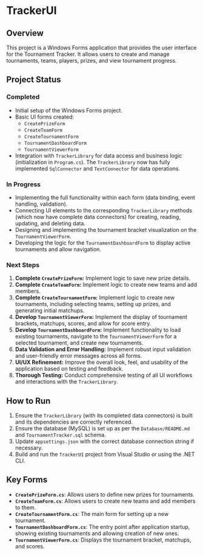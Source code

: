 # TrackerUI

## Overview

This project is a Windows Forms application that provides the user interface for the Tournament Tracker. It allows users to create and manage tournaments, teams, players, prizes, and view tournament progress.

## Project Status

### Completed

*   Initial setup of the Windows Forms project.
*   Basic UI forms created:
    *   `CreatePrizeForm`
    *   `CreateTeamForm`
    *   `CreateTournamentForm`
    *   `TournamentDashboardForm`
    *   `TournamentViewerForm`
*   Integration with `TrackerLibrary` for data access and business logic (initialization in `Program.cs`). The `TrackerLibrary` now has fully implemented `SqlConnector` and `TextConnector` for data operations.

### In Progress

*   Implementing the full functionality within each form (data binding, event handling, validation).
*   Connecting UI elements to the corresponding `TrackerLibrary` methods (which now have complete data connectors) for creating, reading, updating, and deleting data.
*   Designing and implementing the tournament bracket visualization on the `TournamentViewerForm`.
*   Developing the logic for the `TournamentDashboardForm` to display active tournaments and allow navigation.

### Next Steps

1.  **Complete `CreatePrizeForm`:** Implement logic to save new prize details.
2.  **Complete `CreateTeamForm`:** Implement logic to create new teams and add members.
3.  **Complete `CreateTournamentForm`:** Implement logic to create new tournaments, including selecting teams, setting up prizes, and generating initial matchups.
4.  **Develop `TournamentViewerForm`:** Implement the display of tournament brackets, matchups, scores, and allow for score entry.
5.  **Develop `TournamentDashboardForm`:** Implement functionality to load existing tournaments, navigate to the `TournamentViewerForm` for a selected tournament, and create new tournaments.
6.  **Data Validation and Error Handling:** Implement robust input validation and user-friendly error messages across all forms.
7.  **UI/UX Refinement:** Improve the overall look, feel, and usability of the application based on testing and feedback.
8.  **Thorough Testing:** Conduct comprehensive testing of all UI workflows and interactions with the `TrackerLibrary`.

## How to Run

1.  Ensure the `TrackerLibrary` (with its completed data connectors) is built and its dependencies are correctly referenced.
2.  Ensure the database (MySQL) is set up as per the `Database/README.md` and `TournamentTracker.sql` schema.
3.  Update `appsettings.json` with the correct database connection string if necessary.
4.  Build and run the `TrackerUI` project from Visual Studio or using the .NET CLI.

## Key Forms

*   **`CreatePrizeForm.cs`**: Allows users to define new prizes for tournaments.
*   **`CreateTeamForm.cs`**: Allows users to create new teams and add members to them.
*   **`CreateTournamentForm.cs`**: The main form for setting up a new tournament.
*   **`TournamentDashboardForm.cs`**: The entry point after application startup, showing existing tournaments and allowing creation of new ones.
*   **`TournamentViewerForm.cs`**: Displays the tournament bracket, matchups, and scores.